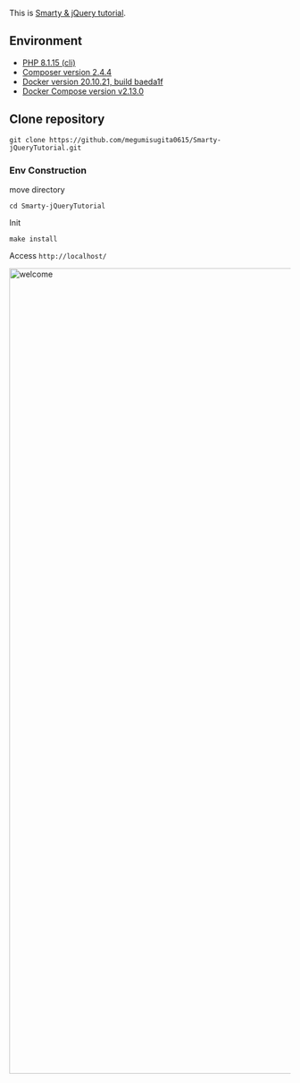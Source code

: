 This is [Smarty & jQuery tutorial](https://github.com/megumisugita0615/Smarty-jQueryTutorial).

## Environment

- [PHP 8.1.15 (cli)](https://www.php.net/ChangeLog-8.php)
- [Composer version 2.4.4](https://getcomposer.org/changelog/2.4.4)
- [Docker version 20.10.21, build baeda1f](https://docs.docker.com/engine/release-notes/20.10/)
- [Docker Compose version v2.13.0](https://docs.docker.com/compose/release-notes/)

## Clone repository

```
git clone https://github.com/megumisugita0615/Smarty-jQueryTutorial.git
```

### Env Construction

move directory

```
cd Smarty-jQueryTutorial
```

Init

```
make install
```

Access `http://localhost/`

<img width="1440" alt="welcome" src="https://user-images.githubusercontent.com/106021148/221112859-6afef425-f679-4193-961b-d37c70a59c3f.png">
